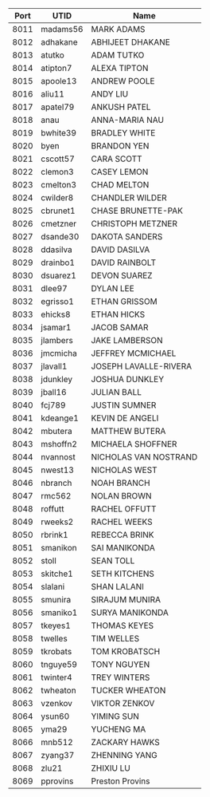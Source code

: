 |Port|UTID|Name|
|-|-|-|
|8011|madams56|MARK ADAMS|
|8012|adhakane|ABHIJEET DHAKANE|
|8013|atutko|ADAM TUTKO|
|8014|atipton7|ALEXA TIPTON|
|8015|apoole13|ANDREW POOLE|
|8016|aliu11|ANDY LIU|
|8017|apatel79|ANKUSH PATEL|
|8018|anau|ANNA-MARIA NAU|
|8019|bwhite39|BRADLEY WHITE|
|8020|byen|BRANDON YEN|
|8021|cscott57|CARA SCOTT|
|8022|clemon3|CASEY LEMON|
|8023|cmelton3|CHAD MELTON|
|8024|cwilder8|CHANDLER WILDER|
|8025|cbrunet1|CHASE BRUNETTE-PAK|
|8026|cmetzner|CHRISTOPH METZNER|
|8027|dsande30|DAKOTA SANDERS|
|8028|ddasilva|DAVID DASILVA|
|8029|drainbo1|DAVID RAINBOLT|
|8030|dsuarez1|DEVON SUAREZ|
|8031|dlee97|DYLAN LEE|
|8032|egrisso1|ETHAN GRISSOM|
|8033|ehicks8|ETHAN HICKS|
|8034|jsamar1|JACOB SAMAR|
|8035|jlambers|JAKE LAMBERSON|
|8036|jmcmicha|JEFFREY MCMICHAEL|
|8037|jlavall1|JOSEPH LAVALLE-RIVERA|
|8038|jdunkley|JOSHUA DUNKLEY|
|8039|jball16|JULIAN BALL|
|8040|fcj789|JUSTIN SUMNER|
|8041|kdeange1|KEVIN DE ANGELI|
|8042|mbutera|MATTHEW BUTERA|
|8043|mshoffn2|MICHAELA SHOFFNER|
|8044|nvannost|NICHOLAS VAN NOSTRAND|
|8045|nwest13|NICHOLAS WEST|
|8046|nbranch|NOAH BRANCH|
|8047|rmc562|NOLAN BROWN|
|8048|roffutt|RACHEL OFFUTT|
|8049|rweeks2|RACHEL WEEKS|
|8050|rbrink1|REBECCA BRINK|
|8051|smanikon|SAI MANIKONDA|
|8052|stoll|SEAN TOLL|
|8053|skitche1|SETH KITCHENS|
|8054|slalani|SHAN LALANI|
|8055|smunira|SIRAJUM MUNIRA|
|8056|smaniko1|SURYA MANIKONDA|
|8057|tkeyes1|THOMAS KEYES|
|8058|twelles|TIM WELLES|
|8059|tkrobats|TOM KROBATSCH|
|8060|tnguye59|TONY NGUYEN|
|8061|twinter4|TREY WINTERS|
|8062|twheaton|TUCKER WHEATON|
|8063|vzenkov|VIKTOR ZENKOV|
|8064|ysun60|YIMING SUN|
|8065|yma29|YUCHENG MA|
|8066|mnb512|ZACKARY HAWKS|
|8067|zyang37|ZHENNING YANG|
|8068|zlu21|ZHIXIU LU|
|8069|pprovins|Preston Provins|
